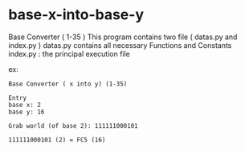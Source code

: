 # base-x-into-base-y
Base Converter ( 1-35 ) 
This program contains two file ( datas.py and index.py )
    datas.py contains all necessary Functions and Constants
    index.py : the principal execution file
    
ex: 

    Base Converter ( x into y) (1-35)
    
    Entry
    base x: 2
    base y: 16
    
    Grab world (of base 2): 111111000101

    111111000101 (2) = FC5 (16)  

      
